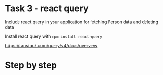 # Task 3 - react query

Include react query in your application for fetching Person data and deleting data

Install react query with `npm install react-query`

https://tanstack.com/query/v4/docs/overview

# Step by step
